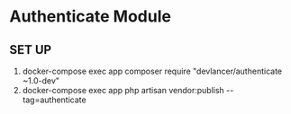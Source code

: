 # Authenticate Module

## SET UP

 1. docker-compose exec app composer require "devlancer/authenticate ~1.0-dev"
 2. docker-compose exec app php artisan vendor:publish --tag=authenticate